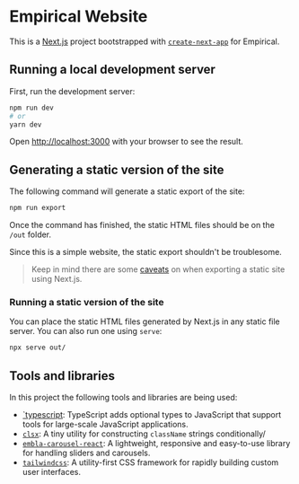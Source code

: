 # Empirical Website
This is a [Next.js](https://nextjs.org/) project bootstrapped with [`create-next-app`](https://github.com/vercel/next.js/tree/canary/packages/create-next-app) for Empirical.

## Running a local development server

First, run the development server:

```bash
npm run dev
# or
yarn dev
```

Open [http://localhost:3000](http://localhost:3000) with your browser to see the result.

## Generating a static version of the site

The following command will generate a static export of the site:
```bash
npm run export
```

Once the command has finished, the static HTML files should be on the `/out` folder.

Since this is a simple website, the static export shouldn't be troublesome.

> Keep in mind there are some [caveats](https://nextjs.org/docs/advanced-features/static-html-export) on when exporting a static site using Next.js.

### Running a static version of the site
You can place the static HTML files generated by Next.js in any static file server. You can also run one using `serve`:

```bash
npx serve out/
```

## Tools and libraries
In this project the following tools and libraries are being used:
- [`typescript](https://www.npmjs.com/package/typescript): TypeScript adds optional types to JavaScript that support tools for large-scale JavaScript applications.
- [`clsx`](https://www.npmjs.com/package/clsx): A tiny utility for constructing `className` strings conditionally/
- [`embla-carousel-react`](https://www.npmjs.com/package/embla-carousel-react): A lightweight, responsive and easy-to-use library for handling sliders and carousels.
- [`tailwindcss`](https://www.npmjs.com/package/tailwindcss): A utility-first CSS framework for rapidly building custom user interfaces.
